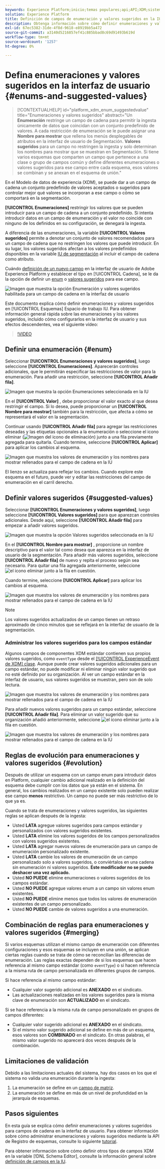 ```yaml
---
keywords: Experience Platform;inicio;temas populares;api;API;XDM;sistema XDM;modelo de datos de experiencia;modelo de datos;ui;espacio de trabajo;enum;campo;
solution: Experience Platform
title: Definición de campos de enumeración y valores sugeridos en la IU
description: Obtenga información sobre cómo definir enumeraciones y valores sugeridos para campos de cadena en la interfaz de usuario del Experience Platform.
exl-id: 67ec5382-31de-4f8d-9618-e8919bb5a472
source-git-commit: a3140d5216857ef41c885bbad8c69d91493b619d
workflow-type: tm+mt
source-wordcount: '1257'
ht-degree: 0%

---
```


# Defina enumeraciones y valores sugeridos en la interfaz de usuario {#enums-and-suggested-values}

>[!CONTEXTUALHELP]
>id="platform_xdm_enum_suggestedvalue"
>title="Enumeraciones y valores sugeridos"
>abstract="Un **Enumeración** restringe un campo de cadena para permitir la ingesta únicamente de datos que coincidan con un conjunto predefinido de valores. A cada restricción de enumeración se le puede asignar una **Nombre para mostrar** que rellena los menús desplegables de atributos en la interfaz de usuario de Segmentación. **Valores sugeridos** para un campo no restringen la ingesta y solo determinan los nombres para mostrar que se muestran en Segmentación. Si tiene varios esquemas que comparten un campo que pertenece a una clase o grupo de campos común y define diferentes enumeraciones o valores sugeridos para ese campo entre cada esquema, esos valores se combinan y se anexan en el esquema de unión."

En el Modelo de datos de experiencia (XDM), se puede dar a un campo de cadena un conjunto predefinido de valores aceptados o sugeridos para controlar mejor qué valores se incorporan a ese campo o cómo se comportará en la segmentación.

**[!UICONTROL Enumeraciones]** restringir los valores que se pueden introducir para un campo de cadena a un conjunto predefinido. Si intenta introducir datos en un campo de enumeración y el valor no coincide con ninguno de los definidos en su configuración, se denegará la ingesta.

A diferencia de las enumeraciones, la variable **[!UICONTROL Valores sugeridos]** permite a denotar un conjunto de valores recomendados para un campo de cadena que no restringen los valores que puede introducir. En su lugar, los valores sugeridos afectan a los valores predefinidos disponibles en la variable [IU de segmentación](../../../segmentation/ui/overview.md) al incluir el campo de cadena como atributo.

Cuándo [definición de un nuevo campo](./overview.md#define) en la interfaz de usuario de Adobe Experience Platform y establecer el tipo en [!UICONTROL Cadena], se le da la opción de definir un [enum](#enum) o [valores sugeridos](#suggested-values) para ese campo.

![Imagen que muestra la opción Enumeración y valores sugeridos habilitada para un campo de cadena en la interfaz de usuario](../../images/ui/fields/enum/enum-options-selected.png)

Este documento explica cómo definir enumeraciones y valores sugeridos en [!UICONTROL Esquemas] Espacio de trabajo IU. Para obtener información general rápida sobre las enumeraciones y los valores sugeridos, incluido cómo configurarlos en la interfaz de usuario y sus efectos descendentes, vea el siguiente vídeo:

>[!VIDEO](https://video.tv.adobe.com/v/3409501/?quality=12&learn=on)

## Definir una enumeración {#enum}

Seleccionar **[!UICONTROL Enumeraciones y valores sugeridos]**, luego seleccione **[!UICONTROL Enumeraciones]**. Aparecerán controles adicionales, que le permitirán especificar las restricciones de valor para la enumeración. Para añadir una restricción, seleccione **[!UICONTROL Añadir fila]**.

![Imagen que muestra la opción Enumeraciones seleccionada en la IU](../../images/ui/fields/enum/enum-add-row.png)

En el **[!UICONTROL Valor]** , debe proporcionar el valor exacto al que desea restringir el campo. Si lo desea, puede proporcionar un **[!UICONTROL Nombre para mostrar]** también para la restricción, que afecta a cómo se representará el valor en la segmentación.

Continuar usando **[!UICONTROL Añadir fila]** para agregar las restricciones deseadas y las etiquetas opcionales a la enumeración o seleccione el icono eliminar (![Imagen del icono de eliminación](../../images/ui/fields/enum/remove-icon.png)) junto a una fila previamente agregada para quitarla. Cuando termine, seleccione **[!UICONTROL Aplicar]** para aplicar los cambios al esquema.

![Imagen que muestra los valores de enumeración y los nombres para mostrar rellenados para el campo de cadena en la IU](../../images/ui/fields/enum/enum-confirm.png)

El lienzo se actualiza para reflejar los cambios. Cuando explore este esquema en el futuro, puede ver y editar las restricciones del campo de enumeración en el carril derecho.

## Definir valores sugeridos {#suggested-values}

Seleccionar **[!UICONTROL Enumeraciones y valores sugeridos]**, luego seleccione **[!UICONTROL Valores sugeridos]** para que aparezcan controles adicionales. Desde aquí, seleccione **[!UICONTROL Añadir fila]** para empezar a añadir valores sugeridos.

![Imagen que muestra la opción Valores sugeridos seleccionada en la IU](../../images/ui/fields/enum/suggested-add-row.png)

En el **[!UICONTROL Nombre para mostrar]** , proporcione un nombre descriptivo para el valor tal como desea que aparezca en la interfaz de usuario de la segmentación. Para añadir más valores sugeridos, seleccione **[!UICONTROL Añadir fila]** de nuevo y repita el proceso según sea necesario. Para quitar una fila agregada anteriormente, seleccione ![el icono eliminar](../../images/ui/fields/enum/remove-icon.png) junto a la fila en cuestión.

Cuando termine, seleccione **[!UICONTROL Aplicar]** para aplicar los cambios al esquema.

![Imagen que muestra los valores de enumeración y los nombres para mostrar rellenados para el campo de cadena en la IU](../../images/ui/fields/enum/suggested-confirm.png)

>[!NOTE]
>
>Los valores sugeridos actualizados de un campo tienen un retraso aproximado de cinco minutos que se reflejará en la interfaz de usuario de la segmentación.

### Administrar los valores sugeridos para los campos estándar

Algunos campos de componentes XDM estándar contienen sus propios valores sugeridos, como `eventType` desde el [[!UICONTROL ExperienceEvent de XDM] clase](../../classes/experienceevent.md). Aunque puede crear valores sugeridos adicionales para un campo estándar, no puede modificar ni eliminar ningún valor sugerido que no esté definido por su organización. Al ver un campo estándar en la interfaz de usuario, sus valores sugeridos se muestran, pero son de solo lectura.

![Imagen que muestra los valores de enumeración y los nombres para mostrar rellenados para el campo de cadena en la IU](../../images/ui/fields/enum/suggested-standard.png)

Para añadir nuevos valores sugeridos para un campo estándar, seleccione **[!UICONTROL Añadir fila]**. Para eliminar un valor sugerido que su organización añadió anteriormente, seleccione ![el icono eliminar](../../images/ui/fields/enum/remove-icon.png) junto a la fila en cuestión.

![Imagen que muestra los valores de enumeración y los nombres para mostrar rellenados para el campo de cadena en la IU](../../images/ui/fields/enum/suggested-standard-add.png)

<!-- ### Removing suggested values for standard fields

Only suggested values that you define can be removed from a standard field. Existing suggested values can be disabled so that they no longer appear in the segmentation dropdown, but they cannot be removed outright.

For example, consider a profile schema where the a suggested value for the standard `person.gender` field is disabled:

![Image showing the enum values and display names filled out for the string field in the UI](../../images/ui/fields/enum/standard-enum-disabled.png)

In this example, the display name "[!UICONTROL Non-specific]" is now disabled from being shown in the segmentation dropdown list. However, the value `non_specific` is still part of the list of enumerated fields and is therefore still allowed on ingestion. In other words, you cannot disable the actual enum value for the standard field as it would go against the principle of only allowing changes that make a field less restrictive.

See the [section below](#evolution) for more information on the rules for updating enums and suggested values for existing schema fields. -->

## Reglas de evolución para enumeraciones y valores sugeridos {#evolution}

Después de utilizar un esquema con un campo enum para introducir datos en Platform, cualquier cambio adicional realizado en la definición del esquema debe cumplir con los datos que ya están en el sistema. En general, los cambios realizados en un campo existente solo pueden realizar ese campo **menos** restrictivo. Un campo no puede ser más restrictivo de lo que ya es.

Cuando se trata de enumeraciones y valores sugeridos, las siguientes reglas se aplican después de la ingesta:

* Usted **LATA** agregue valores sugeridos para campos estándar y personalizados con valores sugeridos existentes.
* Usted **LATA** elimine los valores sugeridos de los campos personalizados con valores sugeridos existentes.
* Usted **LATA** agregar nuevos valores de enumeración para un campo de enumeración personalizado existente.
* Usted **LATA** cambie los valores de enumeración de un campo personalizado solo a valores sugeridos, o conviértalos en una cadena sin enumeración ni valores sugeridos. **Este modificador no se puede deshacer una vez aplicado.**
* Usted **NO PUEDE** elimine enumeraciones o valores sugeridos de los campos estándar.
* Usted **NO PUEDE** agregue valores enum a un campo sin valores enum existentes.
* Usted **NO PUEDE** elimine menos que todos los valores de enumeración existentes de un campo personalizado.
* Usted **NO PUEDE** cambie de valores sugeridos a una enumeración.

## Combinación de reglas para enumeraciones y valores sugeridos {#merging}

Si varios esquemas utilizan el mismo campo de enumeración con diferentes configuraciones y esos esquemas se incluyen en una unión, se aplican ciertas reglas cuando se trata de cómo se reconcilian las diferencias de enumeración. Las reglas exactas dependen de si los esquemas que hacen referencia al mismo campo estándar (como `eventType`) o si hacen referencia a la misma ruta de campo personalizada en diferentes grupos de campos.

Si hace referencia al mismo campo estándar:

* Cualquier valor sugerido adicional es **ANEXADO** en el sindicato.
* Las actualizaciones realizadas en los valores sugeridos para la misma clave de enumeración son **ACTUALIZADO** en el sindicato.

Si se hace referencia a la misma ruta de campo personalizado en grupos de campos diferentes:

* Cualquier valor sugerido adicional es **ANEXADO** en el sindicato.
* Si el mismo valor sugerido adicional se define en más de un esquema, esos valores son **COMBINADO** en el sindicato. En otras palabras, el mismo valor sugerido no aparecerá dos veces después de la combinación.

## Limitaciones de validación

Debido a las limitaciones actuales del sistema, hay dos casos en los que el sistema no valida una enumeración durante la ingesta:

1. La enumeración se define en un [campo de matriz](./array.md).
1. La enumeración se define en más de un nivel de profundidad en la jerarquía de esquemas.

## Pasos siguientes

En esta guía se explica cómo definir enumeraciones y valores sugeridos para campos de cadena en la interfaz de usuario. Para obtener información sobre cómo administrar enumeraciones y valores sugeridos mediante la API de Registro de esquemas, consulte lo siguiente [tutorial](../../tutorials/suggested-values.md).

Para obtener información sobre cómo definir otros tipos de campos XDM en la variable [!DNL Schema Editor], consulte la información general sobre [definición de campos en la IU](./overview.md#special).

